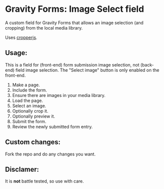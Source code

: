 # Gravity Forms: Image Select field

A custom field for Gravity Forms that allows an image selection (and cropping) from the local media library.

Uses [cropperjs](https://github.com/fengyuanchen/cropperjs).

## Usage:

This is a field for (front-end) form submission image selection, not (back-end) field image selection. The "Select image" button is only enabled on the front-end.

1. Make a page.
2. Include the form.
3. Ensure there are images in your media library.
4. Load the page.
5. Select an image.
6. Optionally crop it.
7. Optionally preview it.
8. Submit the form.
9. Review the newly submitted form entry.

## Custom changes:

Fork the repo and do any changes you want.

## Disclamer:

It is **not** battle tested, so use with care.
